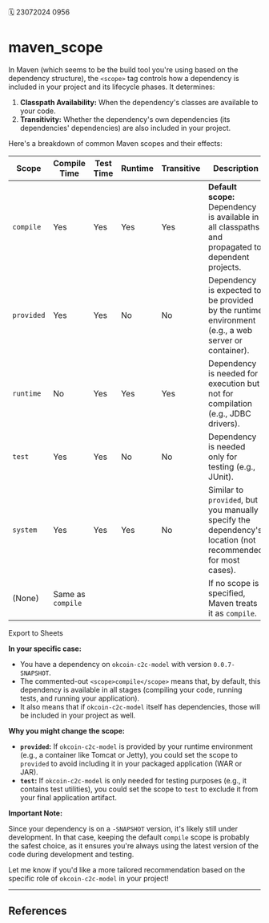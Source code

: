 🗓️ 23072024 0956

# maven_scope
In Maven (which seems to be the build tool you're using based on the dependency structure), the `<scope>` tag controls how a dependency is included in your project and its lifecycle phases. It determines:

1. **Classpath Availability:** When the dependency's classes are available to your code.
2. **Transitivity:** Whether the dependency's own dependencies (its dependencies' dependencies) are also included in your project.

Here's a breakdown of common Maven scopes and their effects:

|Scope|Compile Time|Test Time|Runtime|Transitive|Description|
|---|---|---|---|---|---|
|`compile`|Yes|Yes|Yes|Yes|**Default scope:** Dependency is available in all classpaths and propagated to dependent projects.|
|`provided`|Yes|Yes|No|No|Dependency is expected to be provided by the runtime environment (e.g., a web server or container).|
|`runtime`|No|Yes|Yes|Yes|Dependency is needed for execution but not for compilation (e.g., JDBC drivers).|
|`test`|Yes|Yes|No|No|Dependency is needed only for testing (e.g., JUnit).|
|`system`|Yes|Yes|Yes|No|Similar to `provided`, but you manually specify the dependency's location (not recommended for most cases).|
|(None)|Same as `compile`||||If no scope is specified, Maven treats it as `compile`.|

Export to Sheets

**In your specific case:**

- You have a dependency on `okcoin-c2c-model` with version `0.0.7-SNAPSHOT`.
- The commented-out `<scope>compile</scope>` means that, by default, this dependency is available in all stages (compiling your code, running tests, and running your application).
- It also means that if `okcoin-c2c-model` itself has dependencies, those will be included in your project as well.

**Why you might change the scope:**

- **`provided`:** If `okcoin-c2c-model` is provided by your runtime environment (e.g., a container like Tomcat or Jetty), you could set the scope to `provided` to avoid including it in your packaged application (WAR or JAR).
- **`test`:** If `okcoin-c2c-model` is only needed for testing purposes (e.g., it contains test utilities), you could set the scope to `test` to exclude it from your final application artifact.

**Important Note:**

Since your dependency is on a `-SNAPSHOT` version, it's likely still under development. In that case, keeping the default `compile` scope is probably the safest choice, as it ensures you're always using the latest version of the code during development and testing.

Let me know if you'd like a more tailored recommendation based on the specific role of `okcoin-c2c-model` in your project!

---

## References
